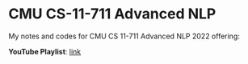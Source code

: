 # CMU CS-11-711 Advanced NLP
My notes and codes for CMU CS 11-711 Advanced NLP 2022 offering:

**YouTube Playlist**: [link](https://www.youtube.com/playlist?list=PL8PYTP1V4I8D0UkqW2fEhgLrnlDW9QK7z)
